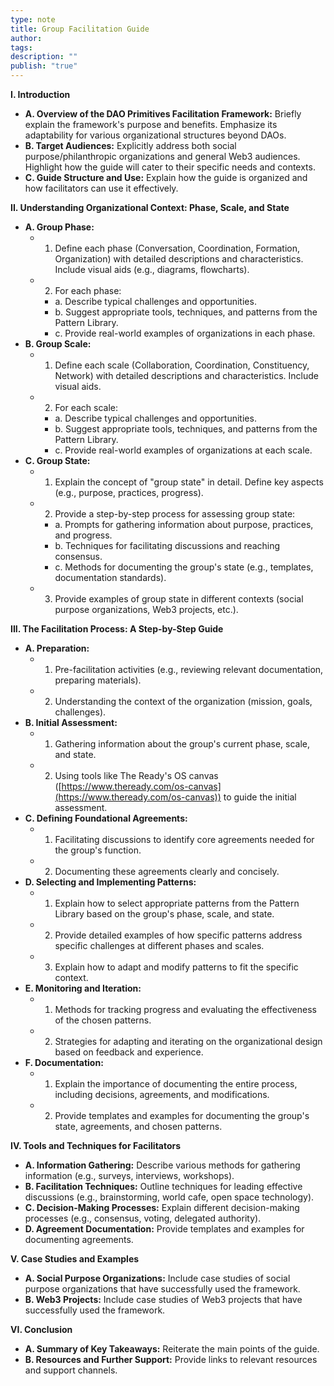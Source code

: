 ```yaml
---
type: note
title: Group Facilitation Guide
author: 
tags: 
description: ""
publish: "true"
---
```


**I. Introduction**

*   **A. Overview of the DAO Primitives Facilitation Framework:** Briefly explain the framework's purpose and benefits.  Emphasize its adaptability for various organizational structures beyond DAOs.
*   **B. Target Audiences:** Explicitly address both social purpose/philanthropic organizations and general Web3 audiences.  Highlight how the guide will cater to their specific needs and contexts.
*   **C. Guide Structure and Use:** Explain how the guide is organized and how facilitators can use it effectively.


**II. Understanding Organizational Context: Phase, Scale, and State**

*   **A. Group Phase:**
    *   1.  Define each phase (Conversation, Coordination, Formation, Organization) with detailed descriptions and characteristics.  Include visual aids (e.g., diagrams, flowcharts).
    *   2.  For each phase:
        *   a.  Describe typical challenges and opportunities.
        *   b.  Suggest appropriate tools, techniques, and patterns from the Pattern Library.
        *   c.  Provide real-world examples of organizations in each phase.
*   **B. Group Scale:**
    *   1.  Define each scale (Collaboration, Coordination, Constituency, Network) with detailed descriptions and characteristics.  Include visual aids.
    *   2.  For each scale:
        *   a.  Describe typical challenges and opportunities.
        *   b.  Suggest appropriate tools, techniques, and patterns from the Pattern Library.
        *   c.  Provide real-world examples of organizations at each scale.
*   **C. Group State:**
    *   1.  Explain the concept of "group state" in detail.  Define key aspects (e.g., purpose, practices, progress).
    *   2.  Provide a step-by-step process for assessing group state:
        *   a.  Prompts for gathering information about purpose, practices, and progress.
        *   b.  Techniques for facilitating discussions and reaching consensus.
        *   c.  Methods for documenting the group's state (e.g., templates, documentation standards).
    *   3.  Provide examples of group state in different contexts (social purpose organizations, Web3 projects, etc.).


**III. The Facilitation Process: A Step-by-Step Guide**

*   **A. Preparation:**
    *   1.  Pre-facilitation activities (e.g., reviewing relevant documentation, preparing materials).
    *   2.  Understanding the context of the organization (mission, goals, challenges).
*   **B. Initial Assessment:**
    *   1.  Gathering information about the group's current phase, scale, and state.
    *   2.  Using tools like The Ready's OS canvas ([https://www.theready.com/os-canvas](https://www.theready.com/os-canvas)) to guide the initial assessment.
*   **C. Defining Foundational Agreements:**
    *   1.  Facilitating discussions to identify core agreements needed for the group's function.
    *   2.  Documenting these agreements clearly and concisely.
*   **D. Selecting and Implementing Patterns:**
    *   1.  Explain how to select appropriate patterns from the Pattern Library based on the group's phase, scale, and state.
    *   2.  Provide detailed examples of how specific patterns address specific challenges at different phases and scales.
    *   3.  Explain how to adapt and modify patterns to fit the specific context.
*   **E. Monitoring and Iteration:**
    *   1.  Methods for tracking progress and evaluating the effectiveness of the chosen patterns.
    *   2.  Strategies for adapting and iterating on the organizational design based on feedback and experience.
*   **F. Documentation:**
    *   1.  Explain the importance of documenting the entire process, including decisions, agreements, and modifications.
    *   2.  Provide templates and examples for documenting the group's state, agreements, and chosen patterns.


**IV. Tools and Techniques for Facilitators**

*   **A. Information Gathering:**  Describe various methods for gathering information (e.g., surveys, interviews, workshops).
*   **B. Facilitation Techniques:**  Outline techniques for leading effective discussions (e.g., brainstorming, world cafe, open space technology).
*   **C. Decision-Making Processes:**  Explain different decision-making processes (e.g., consensus, voting, delegated authority).
*   **D. Agreement Documentation:**  Provide templates and examples for documenting agreements.


**V. Case Studies and Examples**

*   **A. Social Purpose Organizations:**  Include case studies of social purpose organizations that have successfully used the framework.
*   **B. Web3 Projects:**  Include case studies of Web3 projects that have successfully used the framework.


**VI. Conclusion**

*   **A. Summary of Key Takeaways:**  Reiterate the main points of the guide.
*   **B. Resources and Further Support:**  Provide links to relevant resources and support channels.
